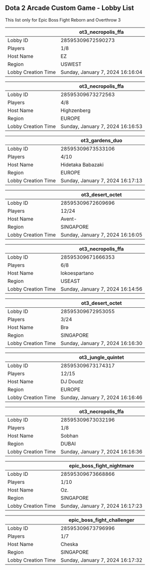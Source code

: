 ## Dota 2 Arcade Custom Game - Lobby List

This list only for Epic Boss Fight Reborn and Overthrow 3

|  | ot3_necropolis_ffa |
| ------ | ------ |
| Lobby ID | 28595309672590273 |
| Players | 1/8 |
| Host Name | EZ |
| Region | USWEST |
| Lobby Creation Time | Sunday, January 7, 2024 16:16:04 |


|  | ot3_necropolis_ffa |
| ------ | ------ |
| Lobby ID | 28595309673272563 |
| Players | 4/8 |
| Host Name | Highzenberg |
| Region | EUROPE |
| Lobby Creation Time | Sunday, January 7, 2024 16:16:53 |


|  | ot3_gardens_duo |
| ------ | ------ |
| Lobby ID | 28595309673533106 |
| Players | 4/10 |
| Host Name | Hidetaka Babazaki |
| Region | EUROPE |
| Lobby Creation Time | Sunday, January 7, 2024 16:17:13 |


|  | ot3_desert_octet |
| ------ | ------ |
| Lobby ID | 28595309672609696 |
| Players | 12/24 |
| Host Name | Avent- |
| Region | SINGAPORE |
| Lobby Creation Time | Sunday, January 7, 2024 16:16:05 |


|  | ot3_necropolis_ffa |
| ------ | ------ |
| Lobby ID | 28595309671666353 |
| Players | 6/8 |
| Host Name | lokoespartano |
| Region | USEAST |
| Lobby Creation Time | Sunday, January 7, 2024 16:14:56 |


|  | ot3_desert_octet |
| ------ | ------ |
| Lobby ID | 28595309672953055 |
| Players | 3/24 |
| Host Name | Brə |
| Region | SINGAPORE |
| Lobby Creation Time | Sunday, January 7, 2024 16:16:30 |


|  | ot3_jungle_quintet |
| ------ | ------ |
| Lobby ID | 28595309673174317 |
| Players | 12/15 |
| Host Name | DJ Doudz |
| Region | EUROPE |
| Lobby Creation Time | Sunday, January 7, 2024 16:16:46 |


|  | ot3_necropolis_ffa |
| ------ | ------ |
| Lobby ID | 28595309673032196 |
| Players | 1/8 |
| Host Name | Sobhan |
| Region | DUBAI |
| Lobby Creation Time | Sunday, January 7, 2024 16:16:36 |


|  | epic_boss_fight_nightmare |
| ------ | ------ |
| Lobby ID | 28595309673668866 |
| Players | 1/10 |
| Host Name | Oz. |
| Region | SINGAPORE |
| Lobby Creation Time | Sunday, January 7, 2024 16:17:23 |


|  | epic_boss_fight_challenger |
| ------ | ------ |
| Lobby ID | 28595309673796996 |
| Players | 1/7 |
| Host Name | Cheska |•키스해도 |
| Region | SINGAPORE |
| Lobby Creation Time | Sunday, January 7, 2024 16:17:32 |


